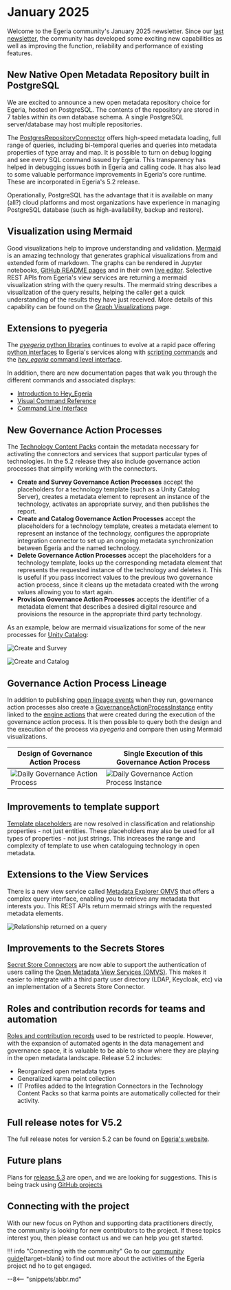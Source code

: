 <!-- SPDX-License-Identifier: CC-BY-4.0 -->
<!-- Copyright Contributors to the Egeria project. -->

# January 2025

Welcome to the Egeria community's January 2025 newsletter.  Since our [last newsletter](https://egeria-project.org/release-notes/october-2024), the community has developed some exciting new capabilities as well as improving the function, reliability and performance of existing features.  

## New Native Open Metadata Repository built in PostgreSQL

We are excited to announce a new open metadata repository choice for Egeria, hosted on PostgreSQL.  The contents of the repository are stored in 7 tables within its own database schema.  A single PostgreSQL server/database may host multiple repositories.  

The [PostgresRepositoryConnector](https://egeria-project.org/connectors/repository/postgres/overview/) offers high-speed metadata loading, full range of queries, including bi-temporal queries and queries into metadata properties of type array and map.  It is possible to turn on debug logging and see every SQL command issued by Egeria.  This transparency has helped in debugging issues both in Egeria and calling code.  It has also lead to some valuable performance improvements in Egeria's core runtime.  These are incorporated in Egeria's 5.2 release.

Operationally, PostgreSQL has the advantage that it is available on many (all?) cloud platforms and most organizations have experience in managing PostgreSQL database (such as high-availability, backup and restore).

## Visualization using Mermaid

Good visualizations help to improve understanding and validation.  [Mermaid](https://mermaid.js.org/) is an amazing technology that generates graphical visualizations from and extended form of markdown.  The graphs can be rendered in Jupyter notebooks, [GitHub README pages](https://github.com/odpi/egeria/tree/main/open-metadata-implementation/adapters/open-connectors/repository-services-connectors/open-metadata-collection-store-connectors/postgres-repository-connector) and in their own [live editor](https://mermaid.live/edit).  Selective REST APIs from Egeria's view services are returning a mermaid visualization string with the query results.  The mermaid string describes a visualization of the query results, helping the caller get a quick understanding of the results they have just received.  More details of this capability can be found on the [Graph Visualizations](https://egeria-project.org/user-interfaces/mermaid/overview/) page.

## Extensions to pyegeria

The [*pyegeria* python libraries](https://egeria-project.org/concepts/pyegeria/) continues to evolve at a rapid pace offering [python interfaces](https://egeria-project.org/guides/developer/python-clients/overview/) to Egeria's services along with [scripting commands](https://egeria-project.org/guides/developer/scripting-commands/overview/) and the [*hey_egeria* command level interface](https://egeria-project.org/user-interfaces/hey-egeria/overview/).

In addition, there are new documentation pages that walk you through the different commands and associated displays:

* [Introduction to Hey_Egeria](https://github.com/odpi/egeria-python/blob/main/pyegeria/commands/doc/hey_egeria%3A%20a%20pyegeria%20command%20line%20interface/README.md)
* [Visual Command Reference](https://github.com/odpi/egeria-python/blob/main/pyegeria/commands/doc/Visual%20Command%20Reference/README.md)
* [Command Line Interface](https://github.com/odpi/egeria-python/blob/main/pyegeria/commands/doc/README.md)

## New Governance Action Processes

The [Technology Content Packs](https://egeria-project.org/content-packs/) contain the metadata necessary for activating the connectors and services that support particular types of technologies.  In the 5.2 release they also include governance action processes that simplify working with the connectors.  

* **Create and Survey Governance Action Processes** accept the placeholders for a technology template (such as a Unity Catalog Server), creates a metadata element to represent an instance of the technology, activates an appropriate survey, and then publishes the report.
* **Create and Catalog Governance Action Processes** accept the placeholders for a technology template, creates a metadata element to represent an instance of the technology, configures the appropriate integration connector to set up an ongoing metadata synchronization between Egeria and the named technology.
* **Delete Governance Action Processes** accept the placeholders for a technology template, looks up the corresponding metadata element that represents the requested instance of the technology and deletes it.  This is useful if you pass incorrect values to the previous two governance action process, since it cleans up the metadata created with the wrong values allowing you to start again.
* **Provision Governance Action Processes** accepts the identifier of a metadata element that describes a desired digital resource and provisions the resource in the appropriate third party technology.

As an example, below are mermaid visualizations for some of the new processes for [Unity Catalog](https://egeria-project.org/connectors/unity-catalog/):

![Create and Survey](https://egeria-project.org/governance-action-processes/unity-catalog-server-create-and-survey.png)

![Create and Catalog](https://egeria-project.org/governance-action-processes/unity-catalog-server-create-and-catalog.png)


## Governance Action Process Lineage

In addition to publishing [open lineage events](https://egeria-project.org/connectors/integration/governance-action-open-lineage-integration-connector/) when they run, governance action processes also create a [GovernanceActionProcessInstance](https://egeria-project.org/types/4/0462-Governance-Action-Processes/) entity linked to the [engine actions](https://egeria-project.org/concepts/engine-action/) that were created during the execution of the governance action process.  It is then possible to query both the design and the execution of the process via *pyegeria* and compare then using Mermaid visualizations.

| Design of Governance Action Process | Single Execution of this Governance Action Process |
| ----------------------------------- | --------------------------------------------------- |
| ![Daily Governance Action Process](https://egeria-project.org/governance-action-processes/daily-governance-action-process.png) | ![Daily Governance Action Process Instance](https://egeria-project.org/governance-action-processes/daily-governance-action-process-instance-thursday.png) |


## Improvements to template support

[Template placeholders](https://egeria-project.org/features/templated-cataloguing/overview/) are now resolved in classification and relationship properties - not just entities.  These placeholders may also be used for all types of properties - not just strings.  This increases the range and complexity of template to use when cataloguing technology in open metadata.


## Extensions to the View Services

There is a new view service called [Metadata Explorer OMVS](https://egeria-project.org/services/omvs/metadata-explorer/overview/) that offers a complex query interface, enabling you to retrieve any metadata that interests you.  This REST APIs return mermaid strings with the requested metadata elements.

![Relationship returned on a query](https://egeria-project.org/services/omvs/metadata-explorer/mermaid-visualization-relationships.png)

## Improvements to the Secrets Stores

[Secret Store Connectors](https://egeria-project.org/concepts/secret-store-connector) are now able to support the authentication of users calling the [Open Metadata View Services (OMVS)](https://egeria-project.org/services/omvs).  This makes it easier to integrate with a third party user directory (LDAP, Keycloak, etc) via an implementation of a Secrets Store Connector.

## Roles and contribution records for teams and automation

[Roles and contribution records](https://egeria-project.org/features/people-roles-organizations/overview/#contribution-records) used to be restricted to people. However, with the expansion of automated agents in the data management and governance space, it is valuable to be able to show where they are playing in the open metadata landscape. Release 5.2 includes:

* Reorganized open metadata types
* Generalized karma point collection
* IT Profiles added to the Integration Connectors in the Technology Content Packs so that karma points are automatically collected for their activity.

## Full release notes for V5.2

The full release notes for version 5.2 can be found on [Egeria's website](https://egeria-project.org/release-notes/previous/#release-52-january-2025).

## Future plans

Plans for [release 5.3](https://egeria-project.org/release-notes/previous/#release-53-march-2025) are open, and we are looking for suggestions.  This is being track using [GitHub projects](https://github.com/orgs/odpi/projects?query=is%3Aopen)

## Connecting with the project

With our new focus on Python and supporting data practitioners directly, the community is looking for new contributors to the project.  If these topics interest you, then please contact us and we can help you get started.

!!! info "Connecting with the community"
    Go to our [community guide](https://egeria-project.org/guides/community){target=blank} to find out more about the activities of the Egeria project nd ho to get engaged.

--8<-- "snippets/abbr.md"